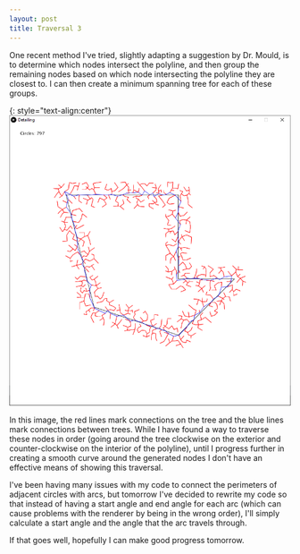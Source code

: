 ```yaml
---
layout: post
title: Traversal 3
---
```


One recent method I've tried, slightly adapting a suggestion by Dr. Mould, is to determine which nodes intersect the polyline, and then group the remaining nodes based on which node intersecting the polyline they are closest to. I can then create a minimum spanning tree for each of these groups.

{: style="text-align:center"}
![A traversal around a polyline.](https://raw.githubusercontent.com/MichaelMBradley/Detailing/main/docs/_assets/06-01/BaseFromLine.png)

In this image, the red lines mark connections on the tree and the blue lines mark connections between trees. While I have found a way to traverse these nodes in order (going around the tree clockwise on the exterior and counter-clockwise on the interior of the polyline), until I progress further in creating a smooth curve around the generated nodes I don't have an effective means of showing this traversal.

I've been having many issues with my code to connect the perimeters of adjacent circles with arcs, but tomorrow I've decided to rewrite my code so that instead of having a start angle and end angle for each arc (which can cause problems with the renderer by being in the wrong order), I'll simply calculate a start angle and the angle that the arc travels through.

If that goes well, hopefully I can make good progress tomorrow.
